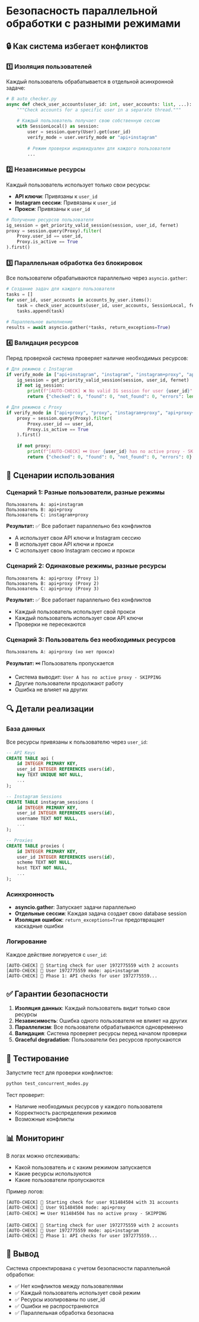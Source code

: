 # Безопасность параллельной обработки с разными режимами

## 🔒 Как система избегает конфликтов

### 1️⃣ **Изоляция пользователей**

Каждый пользователь обрабатывается в отдельной асинхронной задаче:

```python
# В auto_checker.py
async def check_user_accounts(user_id: int, user_accounts: list, ...):
    """Check accounts for a specific user in a separate thread."""
    
    # Каждый пользователь получает свою собственную сессию
    with SessionLocal() as session:
        user = session.query(User).get(user_id)
        verify_mode = user.verify_mode or "api+instagram"
        
        # Режим проверки индивидуален для каждого пользователя
        ...
```

### 2️⃣ **Независимые ресурсы**

Каждый пользователь использует только свои ресурсы:

- **API ключи**: Привязаны к `user_id`
- **Instagram сессии**: Привязаны к `user_id`
- **Прокси**: Привязаны к `user_id`

```python
# Получение ресурсов пользователя
ig_session = get_priority_valid_session(session, user_id, fernet)
proxy = session.query(Proxy).filter(
    Proxy.user_id == user_id,
    Proxy.is_active == True
).first()
```

### 3️⃣ **Параллельная обработка без блокировок**

Все пользователи обрабатываются параллельно через `asyncio.gather`:

```python
# Создание задач для каждого пользователя
tasks = []
for user_id, user_accounts in accounts_by_user.items():
    task = check_user_accounts(user_id, user_accounts, SessionLocal, fernet, bot)
    tasks.append(task)

# Параллельное выполнение
results = await asyncio.gather(*tasks, return_exceptions=True)
```

### 4️⃣ **Валидация ресурсов**

Перед проверкой система проверяет наличие необходимых ресурсов:

```python
# Для режимов с Instagram
if verify_mode in ["api+instagram", "instagram", "instagram+proxy", "api+proxy+instagram"]:
    ig_session = get_priority_valid_session(session, user_id, fernet)
    if not ig_session:
        print(f"[AUTO-CHECK] ❌ No valid IG session for user {user_id}")
        return {"checked": 0, "found": 0, "not_found": 0, "errors": len(user_accounts)}

# Для режимов с Proxy
if verify_mode in ["api+proxy", "proxy", "instagram+proxy", "api+proxy+instagram"]:
    proxy = session.query(Proxy).filter(
        Proxy.user_id == user_id,
        Proxy.is_active == True
    ).first()
    
    if not proxy:
        print(f"[AUTO-CHECK] ⏭️ User {user_id} has no active proxy - SKIPPING")
        return {"checked": 0, "found": 0, "not_found": 0, "errors": 0}
```

## 🎯 Сценарии использования

### Сценарий 1: Разные пользователи, разные режимы

```
Пользователь A: api+instagram
Пользователь B: api+proxy
Пользователь C: instagram+proxy
```

**Результат:** ✅ Все работает параллельно без конфликтов
- A использует свои API ключи и Instagram сессию
- B использует свои API ключи и прокси
- C использует свою Instagram сессию и прокси

### Сценарий 2: Одинаковые режимы, разные ресурсы

```
Пользователь A: api+proxy (Proxy 1)
Пользователь B: api+proxy (Proxy 2)
Пользователь C: api+proxy (Proxy 3)
```

**Результат:** ✅ Все работает параллельно без конфликтов
- Каждый пользователь использует свой прокси
- Каждый пользователь использует свои API ключи
- Проверки не пересекаются

### Сценарий 3: Пользователь без необходимых ресурсов

```
Пользователь A: api+proxy (но нет прокси)
```

**Результат:** ⏭️ Пользователь пропускается
- Система выводит: `User A has no active proxy - SKIPPING`
- Другие пользователи продолжают работу
- Ошибка не влияет на других

## 🔍 Детали реализации

### База данных

Все ресурсы привязаны к пользователю через `user_id`:

```sql
-- API Keys
CREATE TABLE api (
    id INTEGER PRIMARY KEY,
    user_id INTEGER REFERENCES users(id),
    key TEXT UNIQUE NOT NULL,
    ...
);

-- Instagram Sessions
CREATE TABLE instagram_sessions (
    id INTEGER PRIMARY KEY,
    user_id INTEGER REFERENCES users(id),
    username TEXT NOT NULL,
    ...
);

-- Proxies
CREATE TABLE proxies (
    id INTEGER PRIMARY KEY,
    user_id INTEGER REFERENCES users(id),
    scheme TEXT NOT NULL,
    host TEXT NOT NULL,
    ...
);
```

### Асинхронность

- **asyncio.gather**: Запускает задачи параллельно
- **Отдельные сессии**: Каждая задача создает свою database session
- **Изоляция ошибок**: `return_exceptions=True` предотвращает каскадные ошибки

### Логирование

Каждое действие логируется с `user_id`:

```
[AUTO-CHECK] 🧵 Starting check for user 1972775559 with 2 accounts
[AUTO-CHECK] 👤 User 1972775559 mode: api+instagram
[AUTO-CHECK] 📡 Phase 1: API checks for user 1972775559...
```

## ✅ Гарантии безопасности

1. **Изоляция данных**: Каждый пользователь видит только свои ресурсы
2. **Независимость**: Ошибка одного пользователя не влияет на других
3. **Параллелизм**: Все пользователи обрабатываются одновременно
4. **Валидация**: Система проверяет ресурсы перед началом проверки
5. **Graceful degradation**: Пользователи без ресурсов пропускаются

## 🧪 Тестирование

Запустите тест для проверки конфликтов:

```bash
python test_concurrent_modes.py
```

Тест проверит:
- Наличие необходимых ресурсов у каждого пользователя
- Корректность распределения режимов
- Возможные конфликты

## 📊 Мониторинг

В логах можно отслеживать:
- Какой пользователь и с каким режимом запускается
- Какие ресурсы используются
- Какие пользователи пропускаются

Пример логов:

```
[AUTO-CHECK] 🧵 Starting check for user 911484504 with 31 accounts
[AUTO-CHECK] 👤 User 911484504 mode: api+proxy
[AUTO-CHECK] ⏭️ User 911484504 has no active proxy - SKIPPING

[AUTO-CHECK] 🧵 Starting check for user 1972775559 with 2 accounts
[AUTO-CHECK] 👤 User 1972775559 mode: api+instagram
[AUTO-CHECK] 📡 Phase 1: API checks for user 1972775559...
```

## 🎯 Вывод

Система спроектирована с учетом безопасности параллельной обработки:
- ✅ Нет конфликтов между пользователями
- ✅ Каждый пользователь использует свой режим
- ✅ Ресурсы изолированы по user_id
- ✅ Ошибки не распространяются
- ✅ Параллельная обработка безопасна

